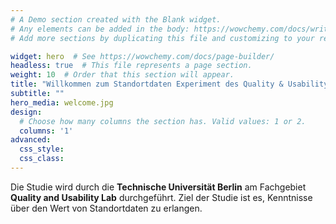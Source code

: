 ```yaml
---
# A Demo section created with the Blank widget.
# Any elements can be added in the body: https://wowchemy.com/docs/writing-markdown-latex/
# Add more sections by duplicating this file and customizing to your requirements.

widget: hero  # See https://wowchemy.com/docs/page-builder/
headless: true  # This file represents a page section.
weight: 10  # Order that this section will appear.
title: "Willkommen zum Standortdaten Experiment des Quality & Usability Labs der TU Berlin"
subtitle: ""
hero_media: welcome.jpg
design:
  # Choose how many columns the section has. Valid values: 1 or 2.
  columns: '1'
advanced:
  css_style:
  css_class:
---
```


Die Studie wird durch die **Technische Universität Berlin** am Fachgebiet **Quality and Usability Lab** durchgeführt. Ziel der Studie ist es, Kenntnisse über den Wert von Standortdaten zu erlangen. 
